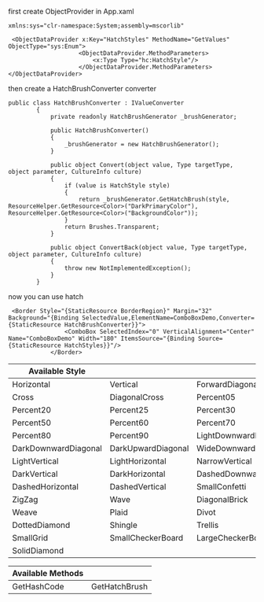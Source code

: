 first create ObjectProvider in App.xaml

```
xmlns:sys="clr-namespace:System;assembly=mscorlib"

```
```
 <ObjectDataProvider x:Key="HatchStyles" MethodName="GetValues" ObjectType="sys:Enum">
	                <ObjectDataProvider.MethodParameters>
	                    <x:Type Type="hc:HatchStyle"/>
	                </ObjectDataProvider.MethodParameters>
</ObjectDataProvider>
```

then create a HatchBrushConverter converter
```
public class HatchBrushConverter : IValueConverter
	    {
	        private readonly HatchBrushGenerator _brushGenerator;
	
	        public HatchBrushConverter()
	        {
	            _brushGenerator = new HatchBrushGenerator();
	        }
	
	        public object Convert(object value, Type targetType, object parameter, CultureInfo culture)
	        {
	            if (value is HatchStyle style)
	            {
	                return _brushGenerator.GetHatchBrush(style, ResourceHelper.GetResource<Color>("DarkPrimaryColor"), ResourceHelper.GetResource<Color>("BackgroundColor"));
	            }
	            return Brushes.Transparent;
	        }
	
	        public object ConvertBack(object value, Type targetType, object parameter, CultureInfo culture)
	        {
	            throw new NotImplementedException();
	        }
	    }
```
now you can use hatch
```
 <Border Style="{StaticResource BorderRegion}" Margin="32" Background="{Binding SelectedValue,ElementName=ComboBoxDemo,Converter={StaticResource HatchBrushConverter}}">
	            <ComboBox SelectedIndex="0" VerticalAlignment="Center" Name="ComboBoxDemo" Width="180" ItemsSource="{Binding Source={StaticResource HatchStyles}}"/>
	        </Border>
```

| Available Style | | | |
| --------------- | ----- | ---- | --- |
| Horizontal | Vertical | ForwardDiagonal | BackwardDiagonal |
| Cross | DiagonalCross | Percent05 | Percent10 |
| Percent20 | Percent25 | Percent30 | Percent40 |
| Percent50 | Percent60 | Percent70 | Percent75 |
| Percent80 | Percent90 | LightDownwardDiagonal | LightUpwardDiagonal | 
| DarkDownwardDiagonal | DarkUpwardDiagonal | WideDownwardDiagonal | WideUpwardDiagonal| 
| LightVertical | LightHorizontal | NarrowVertical | NarrowHorizontal |
| DarkVertical | DarkHorizontal | DashedDownwardDiagonal | DashedUpwardDiagonal |
| DashedHorizontal | DashedVertical | SmallConfetti | LargeConfetti |
| ZigZag | Wave | DiagonalBrick | HorizontalBrick |
| Weave | Plaid | Divot | DottedGrid |
| DottedDiamond | Shingle | Trellis | Sphere |
| SmallGrid | SmallCheckerBoard | LargeCheckerBoard | OutlinedDiamond |
| SolidDiamond |

| Available Methods | |
| --------------- | ----- |
| GetHashCode | GetHatchBrush |